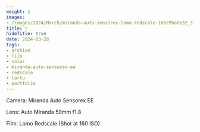 ```yaml
---
weight: 1
images:
- /images/2024/March/miranda-auto-sensorex-lomo-redscale-160/Photo32_37.jpg
title: r
hideTitle: true
date: 2024-03-28
tags:
- archive
- film
- color
- miranda-auto-sensorex-ee
- redscale
- tartu
- portfolio
---
```


Camera: Miranda Auto Sensorex EE

Lens: Auto Miranda 50mm f1.8

Film: Lomo Redscale (Shot at 160 ISO)